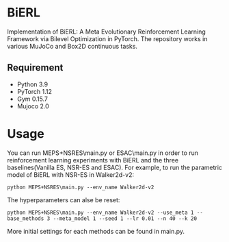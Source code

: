 # BiERL
Implementation of BiERL: A Meta Evolutionary Reinforcement Learning Framework via Bilevel Optimization in PyTorch. The repository works in various MuJoCo and Box2D continuous tasks.

## Requirement
* Python 3.9
* PyTorch 1.12
* Gym 0.15.7
* Mujoco 2.0

# Usage
You can run MEPS+NSRES\main.py or ESAC\main.py in order to run reinforcement learning experiments with BiERL and the three baselines(Vanilla ES, NSR-ES and ESAC). For example, to run the parametric model of BiERL with NSR-ES in Walker2d-v2:

`python MEPS+NSRES\main.py --env_name Walker2d-v2`

The hyperparameters can alse be reset: 

`python MEPS+NSRES\main.py --env_name Walker2d-v2 --use_meta 1 --base_methods 3 --meta_model 1 --seed 1 --lr 0.01 --n 40 --k 20`

More initial settings for each methods can be found in main.py.

